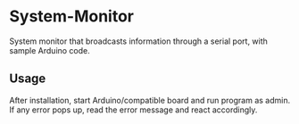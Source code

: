 # System-Monitor
System monitor that broadcasts information through a serial port, with sample Arduino code.

## Usage

After installation, start Arduino/compatible board and run program as admin. If any error pops up, read the error message and react accordingly. 
